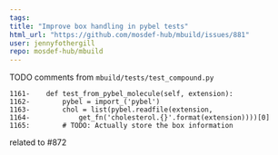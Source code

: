 ```yaml
---
tags: 
title: "Improve box handling in pybel tests"
html_url: "https://github.com/mosdef-hub/mbuild/issues/881"
user: jennyfothergill
repo: mosdef-hub/mbuild
---
```


TODO comments from `mbuild/tests/test_compound.py`
```
1161-    def test_from_pybel_molecule(self, extension):
1162-        pybel = import_('pybel')
1163-        chol = list(pybel.readfile(extension,
1164-            get_fn('cholesterol.{}'.format(extension))))[0]
1165:        # TODO: Actually store the box information
```
related to #872